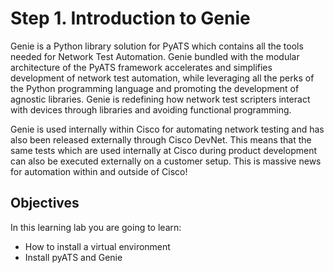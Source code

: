 # Step 1. Introduction to Genie


Genie is a Python library solution for PyATS which contains all the tools needed for Network Test Automation. Genie bundled with the modular architecture of the PyATS framework accelerates and simplifies development of network test automation, while leveraging all the perks of the Python programming language and promoting the development of agnostic libraries. Genie is redefining how network test scripters interact with devices through libraries and avoiding functional programming.

Genie is used internally within Cisco for automating network testing and has also been released externally through Cisco DevNet. This means that the same tests which are used internally at Cisco during product development can also be executed externally on a customer setup. This is massive news for automation within and outside of Cisco!


## Objectives

In this learning lab you are going to learn:

* How to install a virtual environment
* Install pyATS and Genie 
